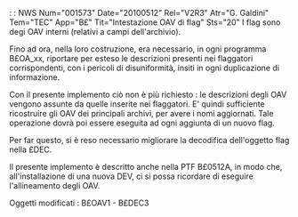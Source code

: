  :  : NWS Num="001573" Date="20100512" Rel="V2R3" Atr="G. Galdini" Tem="TEC" App="B£" Tit="Intestazione OAV di flag" Sts="20"
I flag sono degi OAV interni (relativi a campi dell'archivio).

Fino ad ora, nella loro costruzione, era necessario, in ogni programma B£OA_xx, riportare per esteso
le descrizioni presenti nei flaggatori corrispondenti, con i pericoli di disuniformità, insiti in ogni duplicazione di informazione.

Con il presente implemento ciò non è più richiesto :  le descrizioni degli OAV vengono assunte da quelle inserite nei flaggatori.
E' quindi sufficiente ricostruire gli OAV dei principali archivi, per avere i nomi aggiornati.
Tale operazione dovrà poi essere eseguita ad ogni aggiunta di un nuovo flag.

Per far questo, si è reso necessario migliorare la decodifica dell'oggetto flag nella £DEC.

Il presente implemento è descritto anche nella PTF B£0512A, in modo che, all'installazione di una nuova DEV, ci si possa ricordare di eseguire l'allineamento degli OAV.

Oggetti modificati : 
B£OAV1 - B£DEC3
